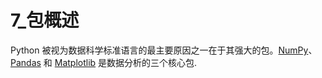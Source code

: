 # 7_包概述

Python 被视为数据科学标准语言的最主要原因之一在于其强大的包。[NumPy](http://www.numpy.org/)、[Pandas](https://pandas.pydata.org/) 和 [Matplotlib](https://matplotlib.org/) 是数据分析的三个核心包.